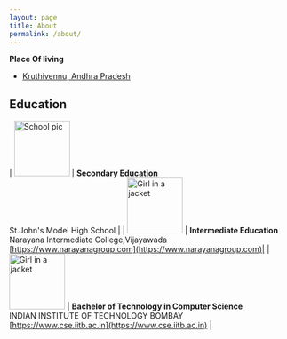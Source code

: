 ```yaml
---
layout: page
title: About
permalink: /about/
---
```

<strong> Place Of living</strong>
- [Kruthivennu, Andhra Pradesh](https://www.google.com/maps/place/Kruthivennu,+Andhra+Pradesh+521324/@16.3756684,81.2834945,12z/data=!3m1!4b1!4m5!3m4!1s0x3a36281234896a4d:0x462464b73f188c9d!8m2!3d16.3746415!4d81.3564411)
 
## Education


| <img src="https://content3.jdmagicbox.com/comp/krishna/q1/9999p8676.8676.171226090808.p8q1/catalogue/st-johns-em-model-high-school-bantumilli-krishna-schools-kjkc8s45wx-250.jpg" alt="School pic" style="width:100px;height:100px;"> | <strong>Secondary Education</strong> <br> St.John's Model High School |
| <img src="https://www.narayanaschools.in/wp-content/webp-images/Home-Images/vision-narayana.webp" alt="Girl in a jacket" style="width:100px;height:100px;"> |   <strong>Intermediate Education </strong>  <br> Narayana Intermediate College,Vijayawada <br> [https://www.narayanagroup.com](https://www.narayanagroup.com)|
| <img src="https://upload.wikimedia.org/wikipedia/en/thumb/1/1d/Indian_Institute_of_Technology_Bombay_Logo.svg/330px-Indian_Institute_of_Technology_Bombay_Logo.svg.png" alt="Girl in a jacket" style="width:100px;height:100px;"> |  <strong>Bachelor of Technology in Computer Science</strong> <br>  INDIAN INSTITUTE OF TECHNOLOGY BOMBAY <br> [https://www.cse.iitb.ac.in](https://www.cse.iitb.ac.in) |


